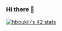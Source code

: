 ### Hi there 👋
[![hboukili's 42 stats](https://badge.mediaplus.ma/greenbinary/hboukili?1337Badge=off&42Network=off)](https://github.com/oakoudad/badge42)
<!--
**hboukiili/hboukiili** is a ✨ _special_ ✨ repository because its `README.md` (this file) appears on your GitHub profile.

Here are some ideas to get you started:

- 🔭 I’m currently working on (minishell)...
- 🌱 I’m currently learning ...
- 👯 I’m looking to collaborate on ...
- 🤔 I’m looking for help with ...
- 💬 Ask me about ...
- 📫 How to reach me: ...
- 😄 Pronouns: ...
- ⚡ Fun fact: ...
-->
